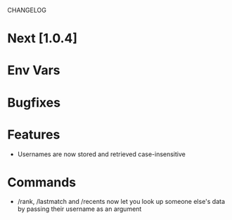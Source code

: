 
CHANGELOG


# Next [1.0.4]

# Env Vars

# Bugfixes

# Features

- Usernames are now stored and retrieved case-insensitive

# Commands

- /rank, /lastmatch and /recents now let you look up someone else's data by passing their username as an argument
